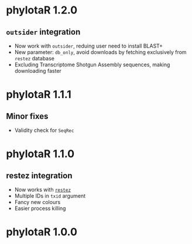 # phylotaR 1.2.0

## `outsider` integration

* Now work with `outsider`, reduing user need to install BLAST+
* New parameter: `db_only`, avoid downloads by fetching exclusively from
`restez` database
* Excluding Transcriptome Shotgun Assembly sequences, making downloading faster

# phylotaR 1.1.1

## Minor fixes

* Validity check for `SeqRec`

# phylotaR 1.1.0

## restez integration

* Now works with [`restez`](https://ropensci.github.io/restez/articles/4_phylotar.html)
* Multiple IDs in `txid` argument
* Fancy new colours
* Easier process killing

# phylotaR 1.0.0
